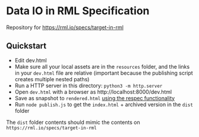 # Data IO in RML Specification

Repository for https://rml.io/specs/target-in-rml

## Quickstart

- Edit dev.html
- Make sure all your local assets are in the `resources` folder, 
  and the links in your `dev.html` file are relative 
  (important because the publishing script creates multiple nested paths)
- Run a HTTP server in this directory: `python3 -m http.server`
- Open `dev.html` with a browser as http://localhost:8000/dev.html
- Save as snapshot to `rendered.html` [using the respec functionality](https://respec.org/docs/#using-browser)
- Run `node publish.js` to get the `index.html` + archived version in the `dist` folder

The `dist` folder contents should mimic the contents on `https://rml.io/specs/target-in-rml`
